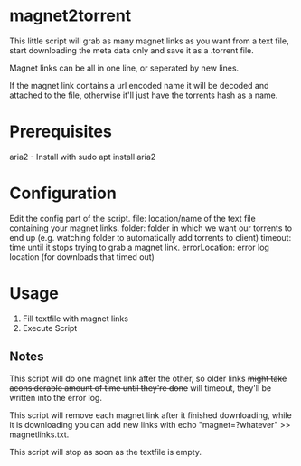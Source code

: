 # magnet2torrent

This little script will grab as many magnet links as you want from a text file, start downloading the meta data only and save it as a .torrent file.

Magnet links can be all in one line, or seperated by new lines.

If the magnet link contains a url encoded name it will be decoded and attached to the file, otherwise it'll just have the torrents hash as a name.

# Prerequisites

aria2 - Install with sudo apt install aria2

# Configuration

Edit the config part of the script.
file: location/name of the text file containing your magnet links.
folder: folder in which we want our torrents to end up (e.g. watching folder to automatically add torrents to client)
timeout: time until it stops trying to grab a magnet link.
errorLocation: error log location (for downloads that timed out)

# Usage

1. Fill textfile with magnet links
2. Execute Script

## Notes

This script will do one magnet link after the other, so older links  ~~might take aconsiderable amount of time until they're done~~ will timeout, they'll be written into the error log.

This script will remove each magnet link after it finished downloading, while it is downloading you can add new links with echo "magnet=?whatever" >> magnetlinks.txt.

This script will stop as soon as the textfile is empty.
